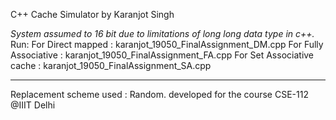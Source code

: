 C++ Cache Simulator 
by Karanjot Singh

*System assumed to 16 bit due to limitations of long long data type in c++.*
Run:
For Direct mapped : karanjot_19050_FinalAssignment_DM.cpp
For Fully Associative : karanjot_19050_FinalAssignment_FA.cpp
For Set Associative cache : karanjot_19050_FinalAssignment_SA.cpp


*****************************************************************
Replacement scheme used : Random.
developed for the course CSE-112 @IIIT Delhi
